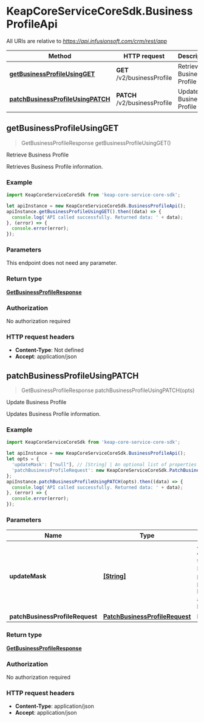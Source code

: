 # KeapCoreServiceCoreSdk.BusinessProfileApi

All URIs are relative to *https://api.infusionsoft.com/crm/rest/app*

Method | HTTP request | Description
------------- | ------------- | -------------
[**getBusinessProfileUsingGET**](BusinessProfileApi.md#getBusinessProfileUsingGET) | **GET** /v2/businessProfile | Retrieve Business Profile
[**patchBusinessProfileUsingPATCH**](BusinessProfileApi.md#patchBusinessProfileUsingPATCH) | **PATCH** /v2/businessProfile | Update Business Profile



## getBusinessProfileUsingGET

> GetBusinessProfileResponse getBusinessProfileUsingGET()

Retrieve Business Profile

Retrieves Business Profile information.

### Example

```javascript
import KeapCoreServiceCoreSdk from 'keap-core-service-core-sdk';

let apiInstance = new KeapCoreServiceCoreSdk.BusinessProfileApi();
apiInstance.getBusinessProfileUsingGET().then((data) => {
  console.log('API called successfully. Returned data: ' + data);
}, (error) => {
  console.error(error);
});

```

### Parameters

This endpoint does not need any parameter.

### Return type

[**GetBusinessProfileResponse**](GetBusinessProfileResponse.md)

### Authorization

No authorization required

### HTTP request headers

- **Content-Type**: Not defined
- **Accept**: application/json


## patchBusinessProfileUsingPATCH

> GetBusinessProfileResponse patchBusinessProfileUsingPATCH(opts)

Update Business Profile

Updates Business Profile information.

### Example

```javascript
import KeapCoreServiceCoreSdk from 'keap-core-service-core-sdk';

let apiInstance = new KeapCoreServiceCoreSdk.BusinessProfileApi();
let opts = {
  'updateMask': ["null"], // [String] | An optional list of properties to be updated. If set, only the provided properties will be updated and others will be skipped.
  'patchBusinessProfileRequest': new KeapCoreServiceCoreSdk.PatchBusinessProfileRequest() // PatchBusinessProfileRequest | businessProfile
};
apiInstance.patchBusinessProfileUsingPATCH(opts).then((data) => {
  console.log('API called successfully. Returned data: ' + data);
}, (error) => {
  console.error(error);
});

```

### Parameters


Name | Type | Description  | Notes
------------- | ------------- | ------------- | -------------
 **updateMask** | [**[String]**](String.md)| An optional list of properties to be updated. If set, only the provided properties will be updated and others will be skipped. | [optional] 
 **patchBusinessProfileRequest** | [**PatchBusinessProfileRequest**](PatchBusinessProfileRequest.md)| businessProfile | [optional] 

### Return type

[**GetBusinessProfileResponse**](GetBusinessProfileResponse.md)

### Authorization

No authorization required

### HTTP request headers

- **Content-Type**: application/json
- **Accept**: application/json

